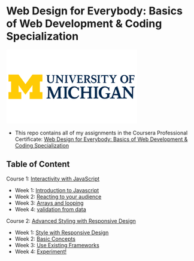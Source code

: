 # Web Design for Everybody: Basics of Web Development & Coding Specialization

<img src="./michigan-logo.png" width=350>

- This repo contains all of my assignments in the Coursera Professional Certificate: [Web Design for Everybody: Basics of Web Development & Coding Specialization](https://www.coursera.org/specializations/web-design)

## Table of Content
 Course 1: [Interactivity with JavaScript](https://github.com/Arham-12336/Web-Design-for-Everybody)
  * Week 1: [Introduction to Javascript](https://github.com/Arham-12336/Interactivity_with_javascript)
  * Week 2: [Reacting to your audience](https://github.com/Arham-12336/Web-Design-for-Everybody/tree/main/Interactivity%20with%20javascript/Week%2002%20Reacting%20to%20your%20Audience)
  * Week 3: [Arrays and looping](https://github.com/Arham-12336/Web-Design-for-Everybody/tree/main/Interactivity%20with%20javascript/Week%2003%20Arrays%20and%20Looping/Assignment)
  * Week 4: [validation from data](https://github.com/Arham-12336/Web-Design-for-Everybody/tree/main/Interactivity%20with%20javascript/Week%2004%20Validation%20Form%20Data/Assignment)
  
  Course 2: [Advanced Styling with Responsive Design]()
  * Week 1: [Style with Responsive Design]()
  * Week 2: [Basic Concepts]()
  * Week 3: [Use Existing Frameworks]()
  * Week 4: [Experiment!]()
